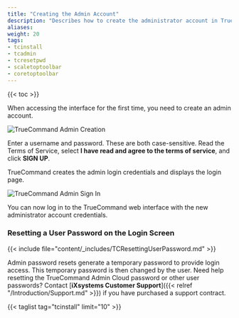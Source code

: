 ```yaml
---
title: "Creating the Admin Account"
description: "Describes how to create the administrator account in TrueCommand."
aliases:
weight: 20
tags:
- tcinstall
- tcadmin
- tcresetpwd
- scaletoptoolbar
- coretoptoolbar
---
```

{{< toc >}}

When accessing the interface for the first time, you need to create an admin account. 

![TrueCommand Admin Creation](/images/TrueCommand/2.0/FirstLogin.png "TrueCommand Admin Creation")

Enter a username and password. These are both case-sensitive.
Read the Terms of Service, select **I have read and agree to the terms of service**, and click **SIGN UP**.

TrueCommand creates the admin login credentials and displays the login page.

![TrueCommand Admin Sign In](/images/TrueCommand/2.0/LoginAdmin.png "TrueCommand Admin Sign In")

You can now log in to the TrueCommand web interface with the new administrator account credentials.

### Resetting a User Password on the Login Screen

{{< include file="content/_includes/TCResettingUserPassword.md" >}}

Admin password resets generate a temporary password to provide login access. This temporary password is then changed by the user. Need help resetting the TrueCommand Admin Cloud password or other user passwords? Contact [**iXsystems Customer Support**]({{< relref "/Introduction/Support.md" >}}) if you have purchased a support contract.

{{< taglist tag="tcinstall" limit="10" >}}
